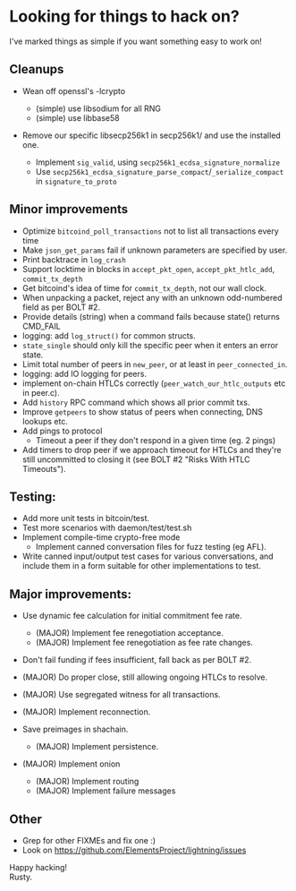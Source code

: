 # Looking for things to hack on? #

I've marked things as simple if you want something easy to work on!

## Cleanups ##

* Wean off openssl's -lcrypto
  * (simple) use libsodium for all RNG
  * (simple) use libbase58

* Remove our specific libsecp256k1 in secp256k1/ and use the installed one.
  * Implement `sig_valid`, using `secp256k1_ecdsa_signature_normalize`
  * Use `secp256k1_ecdsa_signature_parse_compact`/`_serialize_compact` in `signature_to_proto`

## Minor improvements ##

* Optimize `bitcoind_poll_transactions` not to list all transactions every time
* Make `json_get_params` fail if unknown parameters are specified by user.
* Print backtrace in `log_crash`
* Support locktime in blocks in `accept_pkt_open`, `accept_pkt_htlc_add`, `commit_tx_depth`
* Get bitcoind's idea of time for `commit_tx_depth`, not our wall clock.
* When unpacking a packet, reject any with an unknown odd-numbered field as per BOLT #2.
* Provide details (string) when a command fails because state() returns CMD_FAIL
* logging: add `log_struct()` for common structs.
* `state_single` should only kill the specific peer when it enters an error state.
* Limit total number of peers in `new_peer`, or at least in `peer_connected_in`.
* logging: add IO logging for peers.
* implement on-chain HTLCs correctly (`peer_watch_our_htlc_outputs` etc in peer.c).
* Add `history` RPC command which shows all prior commit txs.
* Improve `getpeers` to show status of peers when connecting, DNS lookups etc.
* Add pings to protocol
  * Timeout a peer if they don't respond in a given time (eg. 2 pings)
* Add timers to drop peer if we approach timeout for HTLCs and they're still
uncommitted to closing it (see BOLT #2 "Risks With HTLC Timeouts").

## Testing: ##

* Add more unit tests in bitcoin/test.
* Test more scenarios with daemon/test/test.sh
* Implement compile-time crypto-free mode
  * Implement canned conversation files for fuzz testing (eg AFL).
* Write canned input/output test cases for various conversations, and
  include them in a form suitable for other implementations to test.

## Major improvements: ##

* Use dynamic fee calculation for initial commitment fee rate.
  * (MAJOR) Implement fee renegotiation acceptance.
  * (MAJOR) Implement fee renegotiation as fee rate changes.

* Don't fail funding if fees insufficient, fall back as per BOLT #2.

* (MAJOR) Do proper close, still allowing ongoing HTLCs to resolve.

* (MAJOR) Use segregated witness for all transactions.
* (MAJOR) Implement reconnection.
* Save preimages in shachain.
  * (MAJOR) Implement persistence.
* (MAJOR) Implement onion
  * (MAJOR) Implement routing
  * (MAJOR) Implement failure messages

## Other ##

* Grep for other FIXMEs and fix one :)
* Look on https://github.com/ElementsProject/lightning/issues

Happy hacking!<br>
Rusty.
